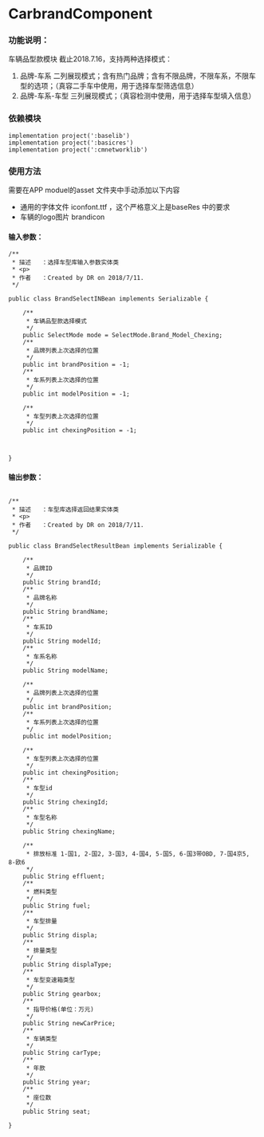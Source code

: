 # CarbrandComponent

### 功能说明：
车辆品型款模块
截止2018.7.16，支持两种选择模式：

1. 品牌-车系 二列展现模式；含有热门品牌；含有不限品牌，不限车系，不限车型的选项；（真容二手车中使用，用于选择车型筛选信息）
2. 品牌-车系-车型 三列展现模式；（真容检测中使用，用于选择车型填入信息）


### 依赖模块
```
implementation project(':baselib')
implementation project(':basicres')
implementation project(':cmnetworklib')
```

### 使用方法

需要在APP moduel的asset 文件夹中手动添加以下内容
- 通用的字体文件 iconfont.ttf ，这个严格意义上是baseRes 中的要求
- 车辆的logo图片 brandicon



#### 输入参数：

```
/**
 * 描述   ：选择车型库输入参数实体类
 * <p>
 * 作者   ：Created by DR on 2018/7/11.
 */

public class BrandSelectINBean implements Serializable {

    /**
     * 车辆品型款选择模式
     */
    public SelectMode mode = SelectMode.Brand_Model_Chexing;
    /**
     * 品牌列表上次选择的位置
     */
    public int brandPosition = -1;
    /**
     * 车系列表上次选择的位置
     */
    public int modelPosition = -1;

    /**
     * 车型列表上次选择的位置
     */
    public int chexingPosition = -1;



}

```


#### 输出参数：

```

/**
 * 描述   ：车型库选择返回结果实体类
 * <p>
 * 作者   ：Created by DR on 2018/7/11.
 */

public class BrandSelectResultBean implements Serializable {

    /**
     * 品牌ID
     */
    public String brandId;
    /**
     * 品牌名称
     */
    public String brandName;
    /**
     * 车系ID
     */
    public String modelId;
    /**
     * 车系名称
     */
    public String modelName;

    /**
     * 品牌列表上次选择的位置
     */
    public int brandPosition;
    /**
     * 车系列表上次选择的位置
     */
    public int modelPosition;

    /**
     * 车型列表上次选择的位置
     */
    public int chexingPosition;
    /**
     * 车型id
     */
    public String chexingId;
    /**
     * 车型名称
     */
    public String chexingName;

    /**
     * 排放标准 1-国1, 2-国2, 3-国3, 4-国4, 5-国5, 6-国3带OBD, 7-国4京5, 8-欧6
     */
    public String effluent;
    /**
     * 燃料类型
     */
    public String fuel;
    /**
     * 车型排量
     */
    public String displa;
    /**
     * 排量类型
     */
    public String displaType;
    /**
     * 车型变速箱类型
     */
    public String gearbox;
    /**
     * 指导价格(单位：万元)
     */
    public String newCarPrice;
    /**
     * 车辆类型
     */
    public String carType;
    /**
     * 年款
     */
    public String year;
    /**
     * 座位数
     */
    public String seat;

}


```
